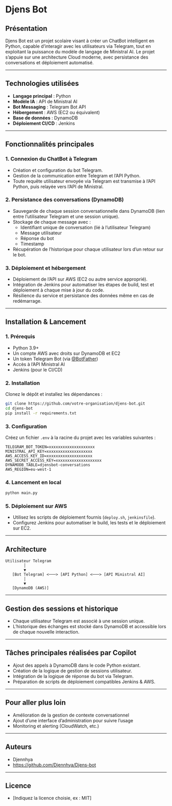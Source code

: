 # Djens Bot

## Présentation

Djens Bot est un projet scolaire visant à créer un ChatBot intelligent en Python, capable d’interagir avec les utilisateurs via Telegram, tout en exploitant la puissance du modèle de langage de Ministral AI. Le projet s’appuie sur une architecture Cloud moderne, avec persistance des conversations et déploiement automatisé.

---

## Technologies utilisées

- **Langage principal** : Python  
- **Modèle IA** : API de Ministral AI  
- **Bot Messaging** : Telegram Bot API  
- **Hébergement** : AWS (EC2 ou équivalent)  
- **Base de données** : DynamoDB  
- **Déploiement CI/CD** : Jenkins  

---

## Fonctionnalités principales

### 1. Connexion du ChatBot à Telegram
- Création et configuration du bot Telegram.
- Gestion de la communication entre Telegram et l’API Python.
- Toute requête utilisateur envoyée via Telegram est transmise à l’API Python, puis relayée vers l’API de Ministral.

### 2. Persistance des conversations (DynamoDB)
- Sauvegarde de chaque session conversationnelle dans DynamoDB (lien entre l’utilisateur Telegram et une session unique).
- Stockage de chaque message avec :
  - Identifiant unique de conversation (lié à l’utilisateur Telegram)
  - Message utilisateur
  - Réponse du bot
  - Timestamp
- Récupération de l’historique pour chaque utilisateur lors d’un retour sur le bot.

### 3. Déploiement et hébergement
- Déploiement de l’API sur AWS (EC2 ou autre service approprié).
- Intégration de Jenkins pour automatiser les étapes de build, test et déploiement à chaque mise à jour du code.
- Résilience du service et persistance des données même en cas de redémarrage.

---

## Installation & Lancement

### 1. Prérequis

- Python 3.9+
- Un compte AWS avec droits sur DynamoDB et EC2
- Un token Telegram Bot (via [@BotFather](https://t.me/BotFather))
- Accès à l’API Ministral AI
- Jenkins (pour le CI/CD)

### 2. Installation

Clonez le dépôt et installez les dépendances :

```bash
git clone https://github.com/votre-organisation/djens-bot.git
cd djens-bot
pip install -r requirements.txt
```

### 3. Configuration

Créez un fichier `.env` à la racine du projet avec les variables suivantes :

```
TELEGRAM_BOT_TOKEN=xxxxxxxxxxxxxxxxxxxx
MINISTRAL_API_KEY=xxxxxxxxxxxxxxxxxxxx
AWS_ACCESS_KEY_ID=xxxxxxxxxxxxxxxxxxxx
AWS_SECRET_ACCESS_KEY=xxxxxxxxxxxxxxxxxxxx
DYNAMODB_TABLE=djensbot-conversations
AWS_REGION=eu-west-1
```

### 4. Lancement en local

```bash
python main.py
```

### 5. Déploiement sur AWS

- Utilisez les scripts de déploiement fournis (`deploy.sh`, `jenkinsfile`).
- Configurez Jenkins pour automatiser le build, les tests et le déploiement sur EC2.

---

## Architecture

```
Utilisateur Telegram
        │
        ▼
   [Bot Telegram] <───> [API Python] <───> [API Ministral AI]
        │
        ▼
   [DynamoDB (AWS)]
```

---

## Gestion des sessions et historique

- Chaque utilisateur Telegram est associé à une session unique.
- L’historique des échanges est stocké dans DynamoDB et accessible lors de chaque nouvelle interaction.

---

## Tâches principales réalisées par Copilot

- Ajout des appels à DynamoDB dans le code Python existant.
- Création de la logique de gestion de sessions utilisateur.
- Intégration de la logique de réponse du bot via Telegram.
- Préparation de scripts de déploiement compatibles Jenkins & AWS.

---

## Pour aller plus loin

- Amélioration de la gestion de contexte conversationnel
- Ajout d’une interface d’administration pour suivre l’usage
- Monitoring et alerting (CloudWatch, etc.)

---

## Auteurs

- Djennhya
- https://github.com/Djennhya/Djens-bot

---

## Licence

- [Indiquez la licence choisie, ex : MIT]

```
